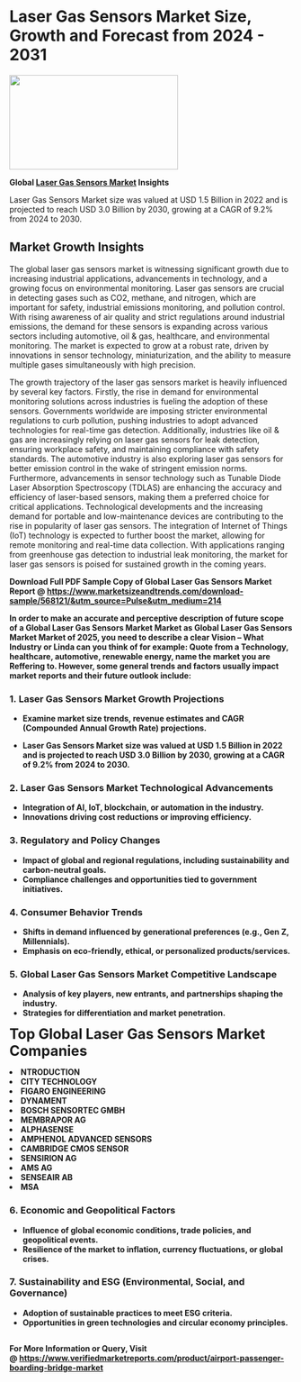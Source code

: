 <H1>Laser Gas Sensors Market Size, Growth and Forecast from 2024 - 2031</H1><img class="aligncenter size-medium wp-image-584254" src="https://thirdeyenews.in/wp-content/uploads/2024/09/Global-Market-Research-300x168.jpeg" alt="" width="300" height="168" /><p><strong>Global&nbsp;<a href="https://www.marketsizeandtrends.com/download-sample/568121/&amp;utm_source=Pulse&amp;utm_medium=214">Laser Gas Sensors Market</a> Insights</strong></p><p>Laser Gas Sensors Market size was valued at USD 1.5 Billion in 2022 and is projected to reach USD 3.0 Billion by 2030, growing at a CAGR of 9.2% from 2024 to 2030.</p><p><h2>Market Growth Insights</h2> <p>The global laser gas sensors market is witnessing significant growth due to increasing industrial applications, advancements in technology, and a growing focus on environmental monitoring. Laser gas sensors are crucial in detecting gases such as CO2, methane, and nitrogen, which are important for safety, industrial emissions monitoring, and pollution control. With rising awareness of air quality and strict regulations around industrial emissions, the demand for these sensors is expanding across various sectors including automotive, oil & gas, healthcare, and environmental monitoring. The market is expected to grow at a robust rate, driven by innovations in sensor technology, miniaturization, and the ability to measure multiple gases simultaneously with high precision.</p> <p><strong></strong></p> <p>The growth trajectory of the laser gas sensors market is heavily influenced by several key factors. Firstly, the rise in demand for environmental monitoring solutions across industries is fueling the adoption of these sensors. Governments worldwide are imposing stricter environmental regulations to curb pollution, pushing industries to adopt advanced technologies for real-time gas detection. Additionally, industries like oil & gas are increasingly relying on laser gas sensors for leak detection, ensuring workplace safety, and maintaining compliance with safety standards. The automotive industry is also exploring laser gas sensors for better emission control in the wake of stringent emission norms. Furthermore, advancements in sensor technology such as Tunable Diode Laser Absorption Spectroscopy (TDLAS) are enhancing the accuracy and efficiency of laser-based sensors, making them a preferred choice for critical applications. Technological developments and the increasing demand for portable and low-maintenance devices are contributing to the rise in popularity of laser gas sensors. The integration of Internet of Things (IoT) technology is expected to further boost the market, allowing for remote monitoring and real-time data collection. With applications ranging from greenhouse gas detection to industrial leak monitoring, the market for laser gas sensors is poised for sustained growth in the coming years. <p><strong></p><p><span class=""><strong>Download Full PDF Sample Copy of Global Laser Gas Sensors Market Report</strong> @ <a href="https://www.marketsizeandtrends.com/download-sample/568121/&amp;utm_source=Pulse&amp;utm_medium=214" target="_blank">https://www.marketsizeandtrends.com/download-sample/568121/&amp;utm_source=Pulse&amp;utm_medium=214</a></span></p><p>In order to make an accurate and perceptive description of future scope of a Global&nbsp;Laser Gas Sensors Market Market as Global&nbsp;Laser Gas Sensors Market Market of 2025, you need to describe a clear Vision &ndash; What Industry or Linda can you think of for example: Quote from a Technology, healthcare, automotive, renewable energy, name the market you are Reffering to. However, some general trends and factors usually impact market reports and their future outlook include:</p><h3>1.&nbsp;<strong>Laser Gas Sensors Market Growth Projections</strong></h3><ul><li>Examine market size trends, revenue estimates and CAGR (Compounded Annual Growth Rate) projections.</li><li><p>Laser Gas Sensors Market size was valued at USD 1.5 Billion in 2022 and is projected to reach USD 3.0 Billion by 2030, growing at a CAGR of 9.2% from 2024 to 2030.</p></li></ul><h3>2.&nbsp;<strong>Laser Gas Sensors Market Technological Advancements</strong></h3><ul><li>Integration of AI, IoT, blockchain, or automation in the industry.</li><li>Innovations driving cost reductions or improving efficiency.</li></ul><h3>3.&nbsp;<strong>Regulatory and Policy Changes</strong></h3><ul><li>Impact of global and regional regulations, including sustainability and carbon-neutral goals.</li><li>Compliance challenges and opportunities tied to government initiatives.</li></ul><h3>4.&nbsp;<strong>Consumer Behavior Trends</strong></h3><ul><li>Shifts in demand influenced by generational preferences (e.g., Gen Z, Millennials).</li><li>Emphasis on eco-friendly, ethical, or personalized products/services.</li></ul><h3>5.&nbsp;<strong>Global Laser Gas Sensors Market Competitive Landscape</strong></h3><ul><li>Analysis of key players, new entrants, and partnerships shaping the industry.</li><li>Strategies for differentiation and market penetration.</li></ul><p data-pm-slice="1 1 []"><span style="color: inherit; font-family: inherit; font-size: 25px;">Top Global Laser Gas Sensors Market Companies</span></p><div class="" data-test-id=""><p><li>NTRODUCTION</li><li> CITY TECHNOLOGY</li><li> FIGARO ENGINEERING</li><li> DYNAMENT</li><li> BOSCH SENSORTEC GMBH</li><li> MEMBRAPOR AG</li><li> ALPHASENSE</li><li> AMPHENOL ADVANCED SENSORS</li><li> CAMBRIDGE CMOS SENSOR</li><li> SENSIRION AG</li><li> AMS AG</li><li> SENSEAIR AB</li><li> MSA</li></p></div><h3>6.&nbsp;<strong>Economic and Geopolitical Factors</strong></h3><ul><li>Influence of global economic conditions, trade policies, and geopolitical events.</li><li>Resilience of the market to inflation, currency fluctuations, or global crises.</li></ul><h3>7.&nbsp;<strong>Sustainability and ESG (Environmental, Social, and Governance)</strong></h3><ul><li>Adoption of sustainable practices to meet ESG criteria.</li><li>Opportunities in green technologies and circular economy principles.</li></ul><h2><strong style="font-size: 14px;">For More Information or Query, Visit @&nbsp;</strong><a style="background-color: #ffffff; font-size: 14px;" href="https://www.marketsizeandtrends.com/report/laser-gas-sensors-market/" target="_blank">https://www.verifiedmarketreports.com/product/airport-passenger-boarding-bridge-market</a></h2>
